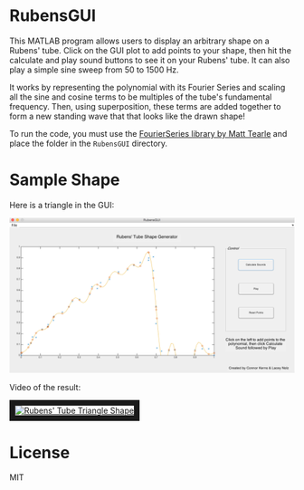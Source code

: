 RubensGUI
=========

This MATLAB program allows users to display an arbitrary shape on a Rubens' tube. Click on the GUI plot to add points to your shape, then hit the calculate and play sound buttons to see it on your Rubens' tube. It can also play a simple sine sweep from 50 to 1500 Hz.

It works by representing the polynomial with its Fourier Series and scaling all the sine and cosine terms to be multiples of the tube's fundamental frequency. Then, using superposition, these terms are added together to form a new standing wave that that looks like the drawn shape!

To run the code, you must use the [FourierSeries library by Matt Tearle](http://www.mathworks.com/matlabcentral/fileexchange/31013-simple-real-fourier-series-approximation) and place the folder in the ```RubensGUI``` directory.

Sample Shape
=============
Here is a triangle in the GUI:

![Triangle Shape](https://raw.githubusercontent.com/connor-k/RubensGUI/master/Triangle.png)

Video of the result:

<a href="http://www.youtube.com/watch?feature=player_embedded&v=5NoCDmW5T1c
" target="_blank"><img src="http://img.youtube.com/vi/5NoCDmW5T1c/0.jpg" 
alt="Rubens' Tube Triangle Shape" width="240" height="180" border="10" /></a>

License
=======
MIT
